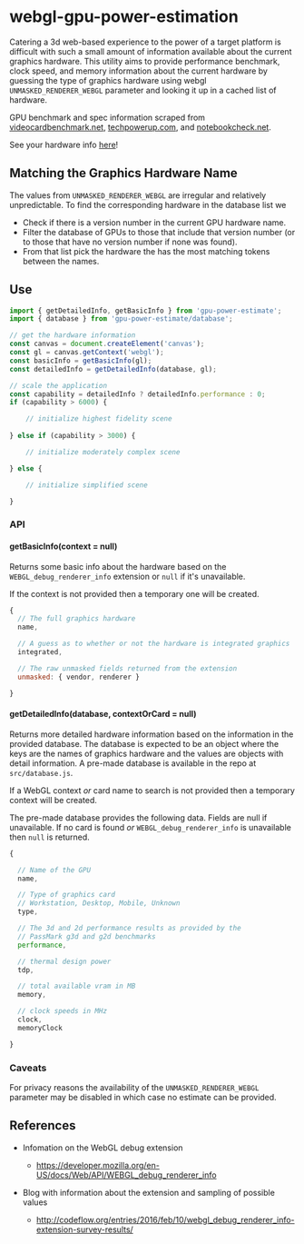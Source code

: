 # webgl-gpu-power-estimation

Catering a 3d web-based experience to the power of a target platform is difficult with such a small amount of information available about the current graphics hardware. This utility aims to provide performance benchmark, clock speed, and memory information about the current hardware by guessing the type of graphics hardware using webgl `UNMASKED_RENDERER_WEBGL` parameter and looking it up in a cached list of hardware.

GPU benchmark and spec information scraped from [videocardbenchmark.net](https://www.videocardbenchmark.net/GPU_mega_page.html), [techpowerup.com](https://www.techpowerup.com/gpu-specs/), and [notebookcheck.net](https://www.notebookcheck.net/Mobile-Graphics-Cards-Benchmark-List.844.0.html).

See your hardware info [here](https://gkjohnson.github.io/webgl-gpu-power-estimation/example/)!

## Matching the Graphics Hardware Name

The values from `UNMASKED_RENDERER_WEBGL` are irregular and relatively unpredictable. To find the corresponding hardware in the database list we

- Check if there is a version number in the current GPU hardware name.
- Filter the database of GPUs to those that include that version number (or to those that have no version number if none was found).
- From that list pick the hardware the has the most matching tokens between the names.

## Use

```js
import { getDetailedInfo, getBasicInfo } from 'gpu-power-estimate';
import { database } from 'gpu-power-estimate/database';

// get the hardware information
const canvas = document.createElement('canvas');
const gl = canvas.getContext('webgl');
const basicInfo = getBasicInfo(gl);
const detailedInfo = getDetailedInfo(database, gl);

// scale the application
const capability = detailedInfo ? detailedInfo.performance : 0;
if (capability > 6000) {

    // initialize highest fidelity scene
    
} else if (capability > 3000) {

    // initialize moderately complex scene

} else {

    // initialize simplified scene

}

```

### API

#### getBasicInfo(context = null)

Returns some basic info about the hardware based on the `WEBGL_debug_renderer_info` extension or `null` if it's unavailable.

If the context is not provided then a temporary one will be created.

```js
{
  // The full graphics hardware
  name,

  // A guess as to whether or not the hardware is integrated graphics
  integrated,

  // The raw unmasked fields returned from the extension
  unmasked: { vendor, renderer }

}
```

#### getDetailedInfo(database, contextOrCard = null)

Returns more detailed hardware information based on the information in the provided database. The database is expected to be an object where the keys are the names of graphics hardware and the values are objects with detail information. A pre-made database is available in the repo at `src/database.js`.

If a WebGL context _or_ card name to search is not provided then a temporary context will be created.

The pre-made database provides the following data. Fields are null if unavailable. If no card is found _or_ `WEBGL_debug_renderer_info` is unavailable then `null` is returned. 
```js
{

  // Name of the GPU
  name,

  // Type of graphics card
  // Workstation, Desktop, Mobile, Unknown
  type,

  // The 3d and 2d performance results as provided by the
  // PassMark g3d and g2d benchmarks
  performance,

  // thermal design power
  tdp,

  // total available vram in MB
  memory,

  // clock speeds in MHz
  clock,
  memoryClock

}
```

### Caveats

For privacy reasons the availability of the `UNMASKED_RENDERER_WEBGL` parameter may be disabled in which case no estimate can be provided.

## References
- Infomation on the WebGL debug extension
  - https://developer.mozilla.org/en-US/docs/Web/API/WEBGL_debug_renderer_info

- Blog with information about the extension and sampling of possible values
  - http://codeflow.org/entries/2016/feb/10/webgl_debug_renderer_info-extension-survey-results/

